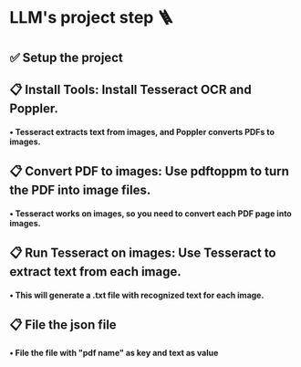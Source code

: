 # LLM's project step 🪜

## ✅ Setup the project

## 📋  Install Tools: Install Tesseract OCR and Poppler.  

#### • Tesseract extracts text from images, and Poppler converts PDFs to images.

## 📋 Convert PDF to images: Use pdftoppm to turn the PDF into  image files. 

#### • Tesseract works on images, so you need to convert each PDF page into images.

## 📋 Run Tesseract on images: Use Tesseract to extract text from each image. 

#### • This will generate a .txt file with recognized text for each image.

## 📋 File the json file 

#### • File the file with "pdf name" as key and text as value